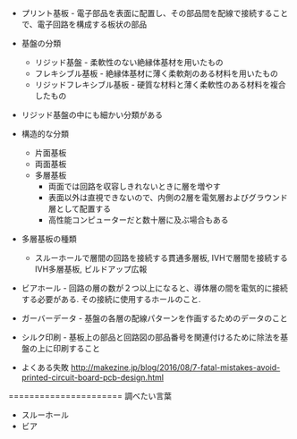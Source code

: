 * プリント基板 - 電子部品を表面に配置し、その部品間を配線で接続することで、電子回路を構成する板状の部品

* 基盤の分類
	* リジッド基盤 - 柔軟性のない絶縁体基材を用いたもの
	* フレキシブル基板 - 絶縁体基材に薄く柔軟剤のある材料を用いたもの
	* リジッドフレキシブル基板 - 硬質な材料と薄く柔軟性のある材料を複合したもの

* リジッド基盤の中にも細かい分類がある

* 構造的な分類
	* 片面基板
	* 両面基板
	* 多層基板
		* 両面では回路を収容しきれないときに層を増やす
		* 表面以外は直視できないので、内側の2層を電気層およびグラウンド層として配置する
		* 高性能コンピューターだと数十層に及ぶ場合もある

* 多層基板の種類
	* スルーホールで層間の回路を接続する貫通多層板, IVHで層間を接続するIVH多層基板, ビルドアップ広報

* ビアホール - 回路の層の数が２つ以上になると、導体層の間を電気的に接続する必要がある. その接続に使用するホールのこと.

* ガーバーデータ - 基盤の各層の配線パターンを作画するためのデータのこと

* シルク印刷 - 基板上の部品と回路図の部品番号を関連付けるために除法を基盤の上に印刷すること

* よくある失敗
http://makezine.jp/blog/2016/08/7-fatal-mistakes-avoid-printed-circuit-board-pcb-design.html





======================
調べたい言葉

* スルーホール
* ビア
